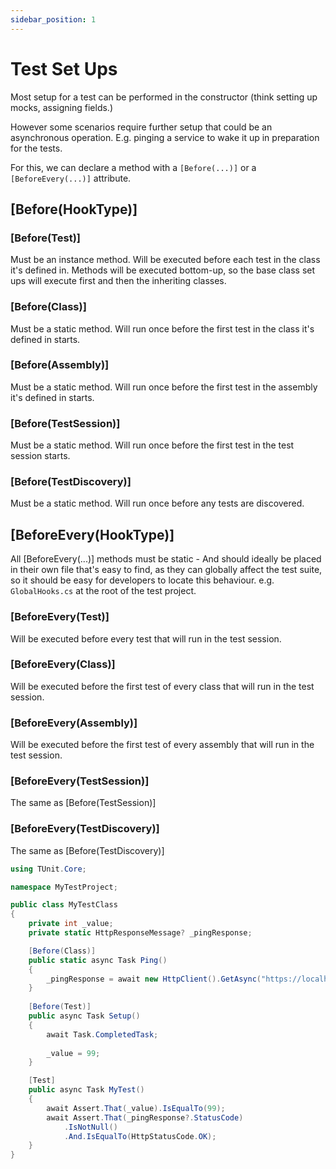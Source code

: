 ```yaml
---
sidebar_position: 1
---
```


# Test Set Ups

Most setup for a test can be performed in the constructor (think setting up mocks, assigning fields.)

However some scenarios require further setup that could be an asynchronous operation.
E.g. pinging a service to wake it up in preparation for the tests.

For this, we can declare a method with a `[Before(...)]` or a `[BeforeEvery(...)]` attribute.

## [Before(HookType)]

### [Before(Test)]
Must be an instance method. Will be executed before each test in the class it's defined in.
Methods will be executed bottom-up, so the base class set ups will execute first and then the inheriting classes.

### [Before(Class)]
Must be a static method. Will run once before the first test in the class it's defined in starts.

### [Before(Assembly)]
Must be a static method. Will run once before the first test in the assembly it's defined in starts.

### [Before(TestSession)]
Must be a static method. Will run once before the first test in the test session starts.

### [Before(TestDiscovery)]
Must be a static method. Will run once before any tests are discovered.

## [BeforeEvery(HookType)]
All [BeforeEvery(...)] methods must be static - And should ideally be placed in their own file that's easy to find, as they can globally affect the test suite, so it should be easy for developers to locate this behaviour.
e.g. `GlobalHooks.cs` at the root of the test project.

### [BeforeEvery(Test)]
Will be executed before every test that will run in the test session.

### [BeforeEvery(Class)]
Will be executed before the first test of every class that will run in the test session.

### [BeforeEvery(Assembly)]
Will be executed before the first test of every assembly that will run in the test session.

### [BeforeEvery(TestSession)]
The same as [Before(TestSession)]

### [BeforeEvery(TestDiscovery)]
The same as [Before(TestDiscovery)]

```csharp
using TUnit.Core;

namespace MyTestProject;

public class MyTestClass
{
    private int _value;
    private static HttpResponseMessage? _pingResponse;

    [Before(Class)]
    public static async Task Ping()
    {
        _pingResponse = await new HttpClient().GetAsync("https://localhost/ping");
    }
    
    [Before(Test)]
    public async Task Setup()
    {
        await Task.CompletedTask;
        
        _value = 99;
    }

    [Test]
    public async Task MyTest()
    {
        await Assert.That(_value).IsEqualTo(99);
        await Assert.That(_pingResponse?.StatusCode)
            .IsNotNull()
            .And.IsEqualTo(HttpStatusCode.OK);
    }
}
```
